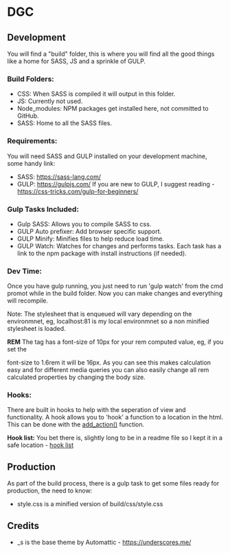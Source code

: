# DGC #

## Development ##
You will find a "build" folder, this is where you will find all the good things like a home for SASS, JS and a sprinkle of GULP.

### Build Folders: ###
* CSS: When SASS is compiled it will output in this folder.
* JS: Currently not used.
* Node_modules: NPM packages get installed here, not committed to GitHub.
* SASS: Home to all the SASS files.

### Requirements: ###
You will need SASS and GULP installed on your development machine, some handy link:
* SASS:	https://sass-lang.com/
* GULP:	https://gulpjs.com/
If you are new to GULP, I suggest reading - https://css-tricks.com/gulp-for-beginners/

### Gulp Tasks Included: ###
* Gulp SASS: Allows you to compile SASS to css.
* GULP Auto prefixer: Add browser specific support.
* GULP Minify: Minifies files to help reduce load time.
* GULP Watch: Watches for changes and performs tasks.
Each task has a link to the npm package with install instructions (if needed).

### Dev Time: ###
Once you have gulp running, you just need to run 'gulp watch' from the cmd promot while in the build folder. Now you can make changes and everything will recompile.

Note: The stylesheet that is enqueued will vary depending on the environmnet, eg, localhost:81 is my local environmnet so a non minified stylesheet is loaded.

**REM**
The <body> tag has a font-size of 10px for your rem computed value, eg, if you set the <p> font-size to 1.6rem it will be 16px. As you can see this makes calculation easy and for different media queries you can also easily change all rem calculated properties by changing the body size.

### Hooks: ###
There are built in hooks to help with the seperation of view and functionality. A hook allows you to 'hook' a function to a location in the html. This can be done with the [add_action()](https://developer.wordpress.org/reference/functions/add_action/) function.

**Hook list:**
You bet there is, slightly long to be in a readme file so I kept it in a safe location - [hook list](https://github.com/DestinationGoldCoast/dgc/wiki/Hook-List)

## Production ##
As part of the build process, there is a gulp task to get some files ready for production, the need to know:
* style.css is a minified version of build/css/style.css

## Credits ##
* _s is the base theme by Automattic - https://underscores.me/
